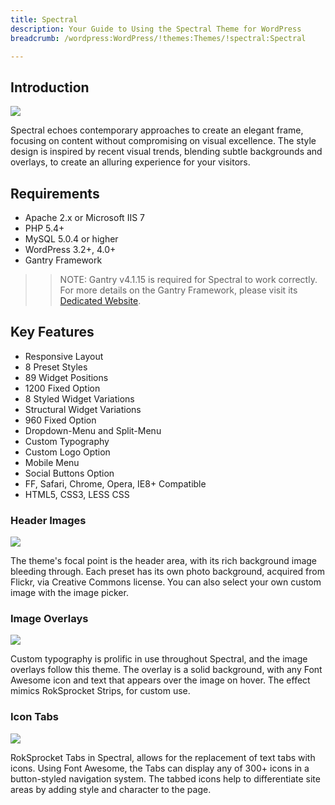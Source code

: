 ```yaml
---
title: Spectral
description: Your Guide to Using the Spectral Theme for WordPress
breadcrumb: /wordpress:WordPress/!themes:Themes/!spectral:Spectral

---
```


Introduction
-----

![][Spectral]

Spectral echoes contemporary approaches to create an elegant frame, focusing on content without compromising on visual excellence. The style design is inspired by recent visual trends, blending subtle backgrounds and overlays, to create an alluring experience for your visitors.

Requirements
-----

* Apache 2.x or Microsoft IIS 7
* PHP 5.4+
* MySQL 5.0.4 or higher
* WordPress 3.2+, 4.0+
* Gantry Framework

>> NOTE: Gantry v4.1.15 is required for Spectral to work correctly. For more details on the Gantry Framework, please visit its [Dedicated Website][gantry].

Key Features
-----

* Responsive Layout  
* 8 Preset Styles  
* 89 Widget Positions  
* 1200 Fixed Option  
* 8 Styled Widget Variations  
* Structural Widget Variations  
* 960 Fixed Option  
* Dropdown-Menu and Split-Menu  
* Custom Typography  
* Custom Logo Option  
* Mobile Menu  
* Social Buttons Option
* FF, Safari, Chrome, Opera, IE8+ Compatible
* HTML5, CSS3, LESS CSS

### Header Images

![][headerimages]

The theme's focal point is the header area, with its rich background image bleeding through. Each preset has its own photo background, acquired from Flickr, via Creative Commons license. You can also select your own custom image with the image picker.

### Image Overlays

![][imageoverlays]

Custom typography is prolific in use throughout Spectral, and the image overlays follow this theme. The overlay is a solid background, with any Font Awesome icon and text that appears over the image on hover. The effect mimics RokSprocket Strips, for custom use.

### Icon Tabs

![][icontabs]

RokSprocket Tabs in Spectral, allows for the replacement of text tabs with icons. Using Font Awesome, the Tabs can display any of 300+ icons in a button-styled navigation system. The tabbed icons help to differentiate site areas by adding style and character to the page.


[gantry]: http://gantry.org/
[gantry_install]: ../../start/gantry.md
[download]: http://www.rockettheme.com/wordpress-downloads/club/3516-Spectral
[Spectral]: assets/spectral.jpeg
[chart]: assets/chart.jpeg
[roksprocket]: assets/roksprocket.jpg
[filezilla]: https://filezilla-project.org
[launcher]: ../../start/rocketlauncher.md
[headerimages]: assets/headerimages.jpg
[imageoverlays]: assets/imageoverlays.jpg
[icontabs]: assets/icontabs.jpg
